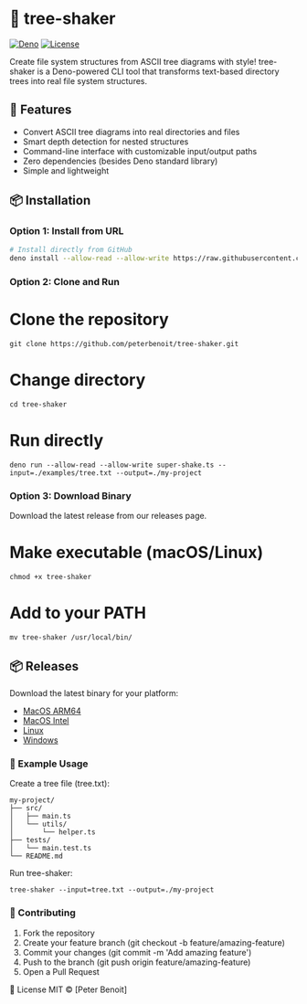 # 🌳 tree-shaker

[![Deno](https://img.shields.io/badge/deno-1.37-green.svg)](https://deno.land)
[![License](https://img.shields.io/badge/license-MIT-blue.svg)](LICENSE)

Create file system structures from ASCII tree diagrams with style! tree-shaker
is a Deno-powered CLI tool that transforms text-based directory trees into real
file system structures.

## 🚀 Features

- Convert ASCII tree diagrams into real directories and files
- Smart depth detection for nested structures
- Command-line interface with customizable input/output paths
- Zero dependencies (besides Deno standard library)
- Simple and lightweight

## 📦 Installation

### Option 1: Install from URL

```bash
# Install directly from GitHub
deno install --allow-read --allow-write https://raw.githubusercontent.com/peterbenoit/tree-shaker/main/super-shake.ts
```

### Option 2: Clone and Run

# Clone the repository

```
git clone https://github.com/peterbenoit/tree-shaker.git
```

# Change directory

```
cd tree-shaker
```

# Run directly

```
deno run --allow-read --allow-write super-shake.ts --input=./examples/tree.txt --output=./my-project
```

### Option 3: Download Binary

Download the latest release from our releases page.

# Make executable (macOS/Linux)

```
chmod +x tree-shaker
```

# Add to your PATH

```
mv tree-shaker /usr/local/bin/
```

## 📦 Releases

Download the latest binary for your platform:

- [MacOS ARM64](../../releases/latest/download/tree-shaker-mac-arm64.tar.gz)
- [MacOS Intel](../../releases/latest/download/tree-shaker-mac-x64.tar.gz)
- [Linux](../../releases/latest/download/tree-shaker-linux.tar.gz)
- [Windows](../../releases/latest/download/tree-shaker-windows.zip)

### 📝 Example Usage

Create a tree file (tree.txt):

```
my-project/
├── src/
│   ├── main.ts
│   └── utils/
│       └── helper.ts
├── tests/
│   └── main.test.ts
└── README.md
```

Run tree-shaker:

```
tree-shaker --input=tree.txt --output=./my-project
```

### 🤝 Contributing

1. Fork the repository
2. Create your feature branch (git checkout -b feature/amazing-feature)
3. Commit your changes (git commit -m 'Add amazing feature')
4. Push to the branch (git push origin feature/amazing-feature)
5. Open a Pull Request

📄 License MIT © [Peter Benoit]
